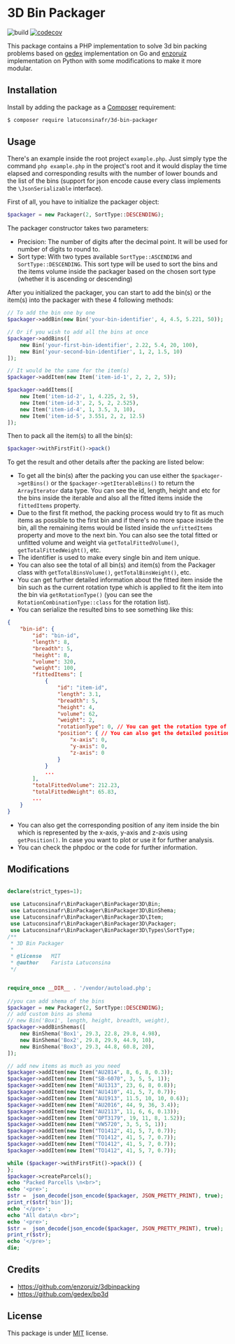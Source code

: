 # 3D Bin Packager
![build](https://github.com/latuconsinafr/3d-bin-packager/actions/workflows/ci-workflow.yml/badge.svg)
[![codecov](https://codecov.io/gh/latuconsinafr/3d-bin-packager/branch/main/graph/badge.svg?token=6T6HY94VGP)](https://codecov.io/gh/latuconsinafr/3d-bin-packager)

This package contains a PHP implementation to solve 3d bin packing problems based on [gedex](https://github.com/gedex/bp3d) implementation on Go and [enzoruiz](https://github.com/enzoruiz/3dbinpacking) implementation on Python with some modifications to make it more modular.

## Installation

Install by adding the package as a [Composer](https://getcomposer.org)
requirement:

```bash
$ composer require latuconsinafr/3d-bin-packager
```

## Usage

There's an example inside the root project `example.php`. Just simply type the command `php example.php` in the project's root and it would display the time elapsed and corresponding results with the number of lower bounds and the list of the bins (support for json encode cause every class implements the `\JsonSerializable` interface).

First of all, you have to initialize the packager object:

```php
$packager = new Packager(2, SortType::DESCENDING);
```

The packager constructor takes two parameters:
- Precision: The number of digits after the decimal point. It will be used for number of digits to round to.
- Sort type: With two types available `SortType::ASCENDING` and `SortType::DESCENDING`. This sort type will be used to sort the bins and the items volume inside the packager based on the chosen sort type (whether it is ascending or descending)

After you initialized the packager, you can start to add the bin(s) or the item(s) into the packager with these 4 following methods:

```php
// To add the bin one by one
$packager->addBin(new Bin('your-bin-identifier', 4, 4.5, 5.221, 50));

// Or if you wish to add all the bins at once
$packager->addBins([
    new Bin('your-first-bin-identifier', 2.22, 5.4, 20, 100),
    new Bin('your-second-bin-identifier', 1, 2, 1.5, 10)
]);

// It would be the same for the item(s)
$packager->addItem(new Item('item-id-1', 2, 2, 2, 5));

$packager->addItems([
    new Item('item-id-2', 1, 4.225, 2, 5),
    new Item('item-id-3', 2, 5, 2, 2.525),
    new Item('item-id-4', 1, 3.5, 3, 10),
    new Item('item-id-5', 3.551, 2, 2, 12.5)
]);
```

Then to pack all the item(s) to all the bin(s):

```php
$packager->withFirstFit()->pack()
```

To get the result and other details after the packing are listed below:
- To get all the bin(s) after the packing you can use either the `$packager->getBins()` or the `$packager->getIterableBins()` to return the `ArrayIterator` data type. You can see the id, length, height and etc for the bins inside the iterable and also all the fitted items inside the `fittedItems` property. 
- Due to the first fit method, the packing process would try to fit as much items as possible to the first bin and if there's no more space inside the bin, all the remaining items would be listed inside the `unfittedItems` property and move to the next bin. You can also see the total fitted or unfitted volume and weight via `getTotalFittedVolume()`, `getTotalFittedWeight()`, etc.
- The identifier is used to make every single bin and item unique.
- You can also see the total of all bin(s) and item(s) from the Packager class with `getTotalBinsVolume()`, `getTotalBinsWeight()`, etc.
- You can get further detailed information about the fitted item inside the bin such as the current rotation type which is applied to fit the item into the bin via `getRotationType()` (you can see the `RotationCombinationType::class` for the rotation list).
- You can serialize the resulted bins to see something like this:
```json
{
    "bin-id": {
        "id": "bin-id",
        "length": 8,
        "breadth": 5,
        "height": 8,
        "volume": 320,
        "weight": 100,
        "fittedItems": [
            {
                "id": "item-id",
                "length": 3.1,
                "breadth": 5,
                "height": 4,
                "volume": 62,
                "weight": 2,
                "rotationType": 0, // You can get the rotation type of any item inside the bin
                "position": { // You can also get the detailed position of any item inside the bin
                    "x-axis": 0,
                    "y-axis": 0,
                    "z-axis": 0
                }
            }
            ...
        ],
        "totalFittedVolume": 212.23,
        "totalFittedWeight": 65.83,
        ...
    }
}
```
- You can also get the corresponding position of any item inside the bin which is represented by the x-axis, y-axis and z-axis using `getPosition()`. In case you want to plot or use it for further analysis.
- You can check the phpdoc or the code for further information.

## Modifications 

```php

declare(strict_types=1);

 use Latuconsinafr\BinPackager\BinPackager3D\Bin;
 use Latuconsinafr\BinPackager\BinPackager3D\BinShema;
 use Latuconsinafr\BinPackager\BinPackager3D\Item;
 use Latuconsinafr\BinPackager\BinPackager3D\Packager;
 use Latuconsinafr\BinPackager\BinPackager3D\Types\SortType;
/**
 * 3D Bin Packager
 *
 * @license   MIT
 * @author    Farista Latuconsina
 */


require_once __DIR__ . '/vendor/autoload.php';
 
//you can add shema of the bins
$packager = new Packager(2, SortType::DESCENDING);
// add custom bins as shema  
// new Bin('Box1', length, height, breadth, weight),
$packager->addBinShemas([
    new BinShema('Box1', 29.3, 22.8, 29.8, 4.98),
    new BinShema('Box2', 29.8, 29.9, 44.9, 10),
    new BinShema('Box3', 29.3, 44.8, 60.8, 20),
]);

// add new items as much as you need
$packager->addItem(new Item("AU2814", 8, 6, 8, 0.3));
$packager->addItem(new Item("SB-6070", 3, 5, 5, 1));
$packager->addItem(new Item("AU1313", 23, 6, 8, 0.8));
$packager->addItem(new Item("AU1410", 41, 5, 7, 0.7));
$packager->addItem(new Item("AU1913", 11.5, 10, 10, 0.6));
$packager->addItem(new Item("AU2016", 44, 9, 36, 3.4));
$packager->addItem(new Item("AU2113", 11, 6, 6, 0.13));
$packager->addItem(new Item("OPT3179", 19, 11, 8, 1.52));
$packager->addItem(new Item("VW5720", 3, 5, 5, 1));
$packager->addItem(new Item("TO1412", 41, 5, 7, 0.7));
$packager->addItem(new Item("TO1412", 41, 5, 7, 0.7));
$packager->addItem(new Item("TO1412", 41, 5, 7, 0.7));
$packager->addItem(new Item("TO1412", 41, 5, 7, 0.7));

while ($packager->withFirstFit()->pack()) {
};
$packager->createParcels();
echo "Packed Parcells \n<br>";
echo '<pre>';
$str =  json_decode(json_encode($packager, JSON_PRETTY_PRINT), true);
print_r($str['bin']);
echo '</pre>';
echo "All data\n <br>";
echo '<pre>';
$str =  json_decode(json_encode($packager, JSON_PRETTY_PRINT), true);
print_r($str);
echo '</pre>';
die;


```


## Credits
- https://github.com/enzoruiz/3dbinpacking
- https://github.com/gedex/bp3d

## License
This package is under [MIT](https://github.com/latuconsinafr/3d-bin-packager/blob/main/LICENSE) license.
